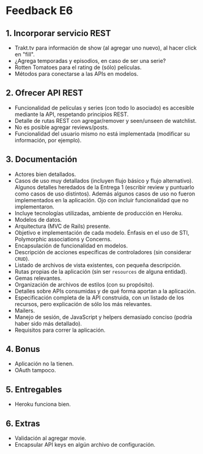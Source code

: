 # Feedback E6

## 1.   Incorporar servicio REST
-   Trakt.tv para información de show (al agregar uno nuevo), al hacer click en "fill".
-   ¿Agrega temporadas y episodios, en caso de ser una serie?
-   Rotten Tomatoes para el rating de (sólo) películas.
-   Métodos para conectarse a las APIs en modelos.

## 2.   Ofrecer API REST
-   Funcionalidad de películas y series (con todo lo asociado) es accesible mediante la API, respetando principios REST.
-   Detalle de rutas REST con agregar/remover y seen/unseen de watchlist.
-   No es posible agregar reviews/posts.
-   Funcionalidad del usuario mismo no está implementada (modificar su información, por ejemplo).

## 3.   Documentación
-   Actores bien detallados.
-   Casos de uso muy detallados (incluyen flujo básico y flujo alternativo). Algunos detalles heredados de la Entrega 1 (escribir review y puntuarlo como casos de uso distintos). Además algunos casos de uso no fueron implementados en la aplicación. Ojo con incluir funcionalidad que no implementaron.
-   Incluye tecnologías utilizadas, ambiente de producción en Heroku.
-   Modelos de datos.
-   Arquitectura (MVC de Rails) presente.
-   Objetivo e implementación de cada modelo. Énfasis en el uso de STI, Polymorphic associations y Concerns.
-   Encapsulación de funcionalidad en modelos.
-   Descripción de acciones específicas de controladores (sin considerar `CRUD`).
-   Listado de archivos de vista existentes, con pequeña descripción.
-   Rutas propias de la aplicación (sin ser `resources` de alguna entidad).
-   Gemas relevantes.
-   Organización de archivos de estilos (con su propósito).
-   Detalles sobre APIs consumidas y de qué forma aportan a la aplicación.
-   Especificación completa de la API construida, con un listado de los recursos, pero explicación de sólo los más relevantes.
-   Mailers.
-   Manejo de sesión, de JavaScript y helpers demasiado conciso (podría haber sido más detallado).
-   Requisitos para correr la aplicación.

## 4.   Bonus
-   Aplicación no la tienen.
-   OAuth tampoco.

## 5.   Entregables
-   Heroku funciona bien.

## 6.   Extras
-   Validación al agregar movie.
-   Encapsular API keys en algún archivo de configuración.